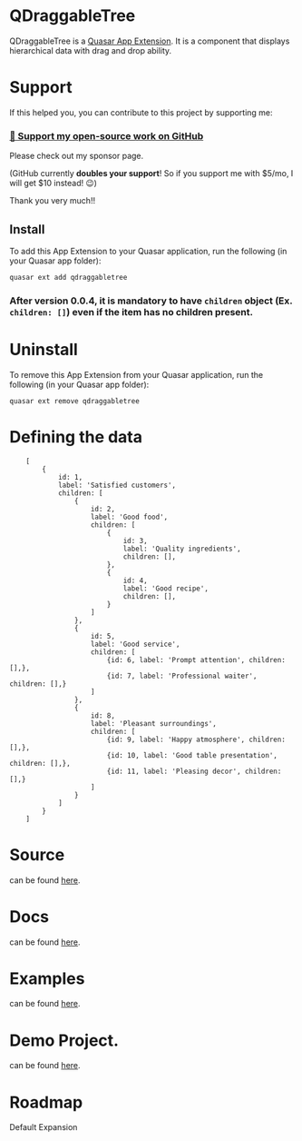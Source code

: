 # QDraggableTree

QDraggableTree is a [Quasar App Extension](https://quasar.dev/app-extensions/introduction).  It is a component that displays hierarchical data with drag and drop ability.

# Support

If this helped you, you can contribute to this project by supporting me:

### [💜 Support my open-source work on GitHub](https://github.com/sponsors/mayank091193)

Please check out my sponsor page.

(GitHub currently **doubles your support**! So if you support me with $5/mo, I will get $10 instead! 😉)

Thank you very much!!

## Install

To add this App Extension to your Quasar application, run the following (in your Quasar app folder):

```bash
quasar ext add qdraggabletree
```

### After version 0.0.4, it is mandatory to have ```children``` object (Ex. ```children: []```) even if the item has no children present.

# Uninstall
To remove this App Extension from your Quasar application, run the following (in your Quasar app folder):

```
quasar ext remove qdraggabletree
```

# Defining the data


    
        [
            {
                id: 1,
                label: 'Satisfied customers',
                children: [
                    {
                        id: 2,
                        label: 'Good food',
                        children: [
                            {
                                id: 3,
                                label: 'Quality ingredients',
                                children: [],
                            },
                            {
                                id: 4,
                                label: 'Good recipe',
                                children: [],
                            }
                        ]
                    },
                    {
                        id: 5,
                        label: 'Good service',
                        children: [
                            {id: 6, label: 'Prompt attention', children: [],},
                            {id: 7, label: 'Professional waiter', children: [],}
                        ]
                    },
                    {
                        id: 8,
                        label: 'Pleasant surroundings',
                        children: [
                            {id: 9, label: 'Happy atmosphere', children: [],},
                            {id: 10, label: 'Good table presentation', children: [],},
                            {id: 11, label: 'Pleasing decor', children: [],}
                        ]
                    }
                ]
            }
        ]

# Source

can be found [here](https://github.com/mayank091193/quasar-draggable-tree).

# Docs

can be found [here](https://quasar-draggable-tree.netlify.com).

# Examples

can be found [here](https://quasar-draggable-tree.netlify.com/examples).

# Demo Project.

can be found [here](https://github.com/mayank091193/quasar-draggable-tree/tree/master/demo).


# Roadmap

Default Expansion
